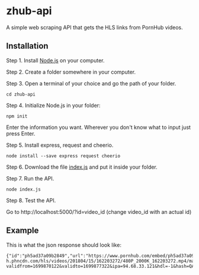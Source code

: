 # zhub-api
A simple web scraping API that gets the HLS links from PornHub videos.

## Installation

Step 1. Install [Node.js](nodejs.org) on your computer.

Step 2. Create a folder somewhere in your computer.

Step 3. Open a terminal of your choice and go the path of your folder.

```
cd zhub-api
```

Step 4. Initialize Node.js in your folder:

```
npm init
```
Enter the information you want. Wherever you don't know what to input just press Enter.

Step 5. Install express, request and cheerio.

```
node install --save express request cheerio
```

Step 6. Download the file [index.js](https://github.com/ZisisPolychronidis/zhub-api/blob/dae6cab7b8260f9b4aed586442e5a7632d5710cd/index.js) and put it inside your folder.

Step 7. Run the API.

```
node index.js
```

Step 8. Test the API.

Go to http://localhost:5000/?id=video_id (change video_id with an actual id)

## Example
This is what the json response should look like:

```
{"id":"ph5ad37a09b2849","url":"https://www.pornhub.com/embed/ph5ad37a09b2849","hls":"https://ee-h.phncdn.com/hls/videos/201804/15/162203272/480P_2000K_162203272.mp4/master.m3u8?validfrom=1699870122&validto=1699877322&ipa=94.68.33.121&hdl=-1&hash=QAVWaiZrmHSbv57B0XBE4szj4PE%3D"}
```
